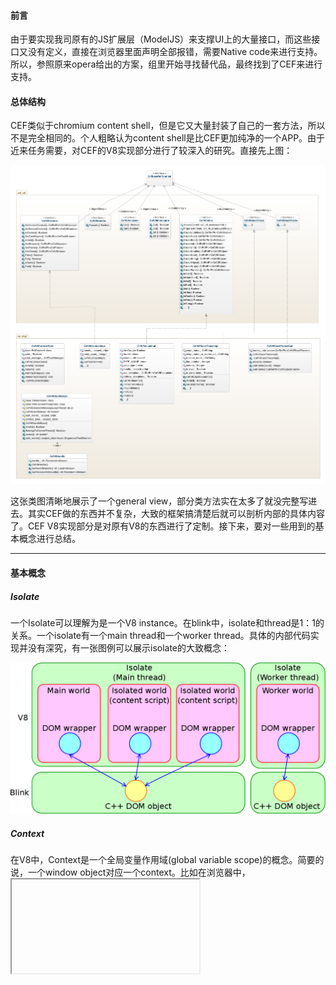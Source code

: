 #### 前言

由于要实现我司原有的JS扩展层（ModelJS）来支撑UI上的大量接口，而这些接口又没有定义，直接在浏览器里面声明全部报错，需要Native code来进行支持。所以，参照原来opera给出的方案，组里开始寻找替代品，最终找到了CEF来进行支持。

#### 总体结构

CEF类似于chromium content shell，但是它又大量封装了自己的一套方法，所以不是完全相同的。个人粗略认为content shell是比CEF更加纯净的一个APP。由于近来任务需要，对CEF的V8实现部分进行了较深入的研究。直接先上图：

![CEF V8 classes](../images/CEF-V8-class-diagram.png)

这张类图清晰地展示了一个general view，部分类方法实在太多了就没完整写进去。其实CEF做的东西并不复杂，大致的框架搞清楚后就可以剖析内部的具体内容了。CEF V8实现部分是对原有V8的东西进行了定制。接下来，要对一些用到的基本概念进行总结。

-----------------------------------------------------------------------------------------------------------------------------
#### 基本概念

##### Isolate

一个Isolate可以理解为是一个V8 instance。在blink中，isolate和thread是1：1的关系。一个isolate有一个main thread和一个worker thread。具体的内部代码实现并没有深究，有一张图例可以展示isolate的大致概念：

![V8_Isolate](../images/worlds.png)

##### Context

在V8中，Context是一个全局变量作用域(global variable scope)的概念。简要的说，一个window object对应一个context。比如在浏览器中，<iframe>标签可以代表着一个window object，而该window object的作用域与父frame并不一致。
这是因为他们具有不同的contexts，各个contexts又具有不同的global variable scope和prototype chain。从而parent frame和current frame相互隔离。举例官网的例子说明：

```
// main.html
<html><body>
<iframe src="iframe.html"></iframe>
<script>
var foo = 1234;
String.prototype.substr =
    function (position, length) { // Hijacks String.prototype.substr
        console.log(length);
        return "hijacked";
    };
</script>
</body></html>

// iframe.html
<script>
console.log(foo);  // undefined
var bar = "aaaa".substr(0, 2);  // Nothing is logged.
console.log(bar);  // "aa"
</script>
```
这段例子清晰展示了不同context之间的隔离关系。

##### Entered context and current context

由于在一个isolate中，可能会具有多个frames，而每个frame具有自己的context，简要的说，isolate和context的关系是一对多。所以不同的context就会有相互进入(Enter)的情况。
要理解entered context和current context的区别，就要了解两个runtime stacks。
第一个stack是JS functions stack。这个栈是由V8来统一管理，当一个function调用另一个function时候，被调用（callee）的function会被压入栈中。当函数返回时候，函数从栈中弹出，并返回调用函数，而此时的调用函数是在栈顶。
这里function都有各自的context，我们称当前运行的函数的context为current context。例如官网给出的例子：
```
// main.html
<html><body>
<iframe src="iframe.html"></iframe>
<script>
var iframe = document.querySelector("iframe");
iframe.onload = function () {
    iframe.contentWindow.func();
}
</script>
</body></html>

// iframe.html
<script>
function func() {
  ...;
}
</script>
```
上述例子中，func()在运行时候，current context就是<iframe> context。

第二个stack由V8 binding来调度。我们可以成为context stack。当V8 binding调用JS时候，V8 binding进入一个context并将当前context压入栈顶，然后JS就在当前context下运行了。如果当前JS执行完后，控制权交还给V8 binding，并将栈顶弹出。
栈的push和pop操作是由以context为传入参数的V8 API完成，也可显示调用8::Context::Enter()和v8::Context::Exit()。我们将之前进入的context为entered context。以上述程序为例，当func()运行时候，entered context是main frame的context（而不是<iframe>）。
这就好比一个链表，entered context是指向当前current context的前一个链表节点。

还有个特殊的context叫debugger context，在这里就不多介绍了。

##### World

一个world，个人认为相当于一个容器，好像tomcat那种概念。在上面的图例中可以看到world的概念。对于world一共有三种形式：main world, isolated world, worker world。
Main world是从web获取的JS的执行容器，isolated world是chrome扩展部分的content script的执行容器。main world和isolated world是一对多的关系。而worker world是在worker thread中的。
所有的worlds可以共享C++ DOM objects，但是每个world需要有自己的DOM wrappers。需要注意的是，每个world也具有自己的context。这意味着每个world也有自己的global variable scope和prototype chain。
在这种架构下，每个world内的JS变量是不可以相互共享的。这是出于安全考虑。最简单的一个例子，比如chrome extension可以在共享的标准DOM结构下在沙箱里运行独自的untrusted JS code，就是基于这种设计。

##### isolate, context, world, frame之间的关系

1. 从DOM角度来讲，一个HTML网页有N个frames，每个frame具有自己的context。
2. 从JS的角度讲，一个isolate有M个worlds，每个world有自己的context。

那么总结下，当main thread执行时候，就有N个frames和M个worlds参与进来，总共有N*M个contexts。见下图

![contexts](../images/contexts.png)

也就是说main thread只允许一次存在一个current context，在其生命周期中有N*M个contexts被创建。

##### DOM wrapper和context联系

当一个DOM wrapper被创建，就需要为其指定一个适合的context。如果DOM wrapper在一个错误的context中创建，那么会导致JS object leaking，从而产生安全问题。

---

#### CEF app创建一个extension的时序

![extension sequence](../images/SequenceDiagram.PNG)
